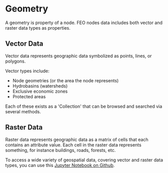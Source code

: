 # Geometry

A geometry is property of a node. FEO nodes data includes both vector and raster data types as properties.

## Vector Data

Vector data represents geographic data symbolized as points, lines, or polygons.

Vector types include:

- Node geometries (or the area the node represents)
- Hydrobasins (watersheds)
- Exclusive economic zones
- Protected areas

Each of these exists as a 'Collection' that can be browsed and searched via several methods.

## Raster Data

Raster data represents geographic data as a matrix of cells that each contains an attribute value. Each cell in the raster data represents something, for instance buildings, roads, forests, etc.

To access a wide variety of geospatial data, covering vector and raster data types, you can use this [Jupyter Notebook on Github](https://github.com/transition-zero/feo-client-examples/blob/main/feo-client-examples/4_geometries.ipynb).
